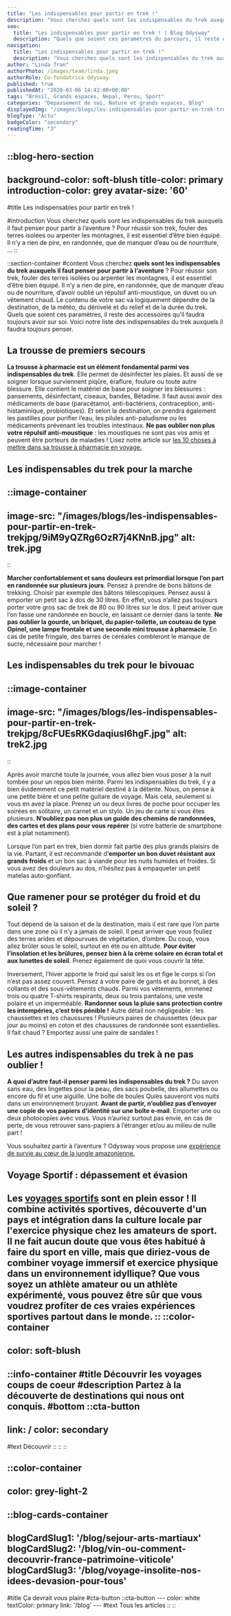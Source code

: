 ```yaml
---
title: "Les indispensables pour partir en trek !"
description: "Vous cherchez quels sont les indispensables du trek auxquels il faut penser pour partir à l’aventure ? Pour réussir son trek, fouler des terres isolées ou arpenter les montagnes, il est essentiel d’être bien équipé. Il n’y a rien de pire, en randonnée, que de manquer d’eau ou de nourriture, ..."
seo:
  title: "Les indispensables pour partir en trek ! | Blog Odysway"
  description: "Quels que soient ces paramètres du parcours, il reste des accessoires qu’il faut toujours avoir sur soi. Voici notre liste des indispensables du trek."
navigation:
  title: "Les indispensables pour partir en trek !"
  description: "Vous cherchez quels sont les indispensables du trek auxquels il faut penser pour partir à l’aventure ? Pour réussir son trek, fouler des terres isolées ou arpenter les montagnes, il est essentiel d’être bien équipé. Il n’y a rien de pire, en randonnée, que de manquer d’eau ou de nourriture, ..."
author: "Linda Tran"
authorPhoto: /images/team/linda.jpeg
authorRole: Co-fondatrice Odysway
published: true
publishedAt: "2020-03-06 14:42:00+00:00"
tags: "Brésil, Grands espaces, Nepal, Perou, Sport"
categories: "Depassement de soi, Nature et grands espaces, Blog"
displayedImg: "/images/blogs/les-indispensables-pour-partir-en-trek-trekjpg/sccFp6UQYO3qJoAalG1f.jpg"
blogType: "Actu"
badgeColor: "secondary"
readingTime: "3"
---
```


::blog-hero-section
---
background-color: soft-blush
title-color: primary
introduction-color: grey
avatar-size: '60'
---
#title
Les indispensables pour partir en trek !

#introduction
Vous cherchez quels sont les indispensables du trek auxquels il faut penser pour partir à l’aventure ? Pour réussir son trek, fouler des terres isolées ou arpenter les montagnes, il est essentiel d’être bien équipé. Il n’y a rien de pire, en randonnée, que de manquer d’eau ou de nourriture, ...
::

::section-container
#content
Vous cherchez **quels sont les indispensables du trek auxquels il faut penser pour partir à l’aventure** ? Pour réussir son trek, fouler des terres isolées ou arpenter les montagnes, il est essentiel d’être bien équipé. Il n’y a rien de pire, en randonnée, que de manquer d’eau ou de nourriture, d’avoir oublié un répulsif anti-moustique, un duvet ou un vêtement chaud. Le contenu de votre sac va logiquement dépendre de la destination, de la météo, du dénivelé et du relief et de la durée du trek. Quels que soient ces paramètres, il reste des accessoires qu’il faudra toujours avoir sur soi. Voici notre liste des indispensables du trek auxquels il faudra toujours penser.

## La trousse de premiers secours

**La trousse à pharmacie est un élément fondamental parmi vos indispensables du trek**. Elle permet de désinfecter les plaies. Et aussi de se soigner lorsque surviennent piqûre, éraflure, foulure ou toute autre blessure. Elle contient le matériel de base pour soigner les blessures : pansements, désinfectant, ciseaux, bandes, Bétadine. Il faut aussi avoir des médicaments de base (paracétamol, anti-bactériens, contraception, anti-histaminique, probiotiques). Et selon la destination, on prendra également les pastilles pour purifier l’eau, les pilules anti-paludisme ou les médicaments prévenant les troubles intestinaux. **Ne pas oublier non plus votre répulsif anti-moustique** : les moustiques ne sont pas vos amis et peuvent être porteurs de maladies ! Lisez notre article sur [les 10 choses à mettre dans sa trousse à pharmacie en voyage.](https://odysway.com/les-10-choses-a-mettre-dans-sa-trousse-a-pharmacie-quand-on-part-en-voyage)

## Les indispensables du trek pour la marche

::image-container
---
image-src: "/images/blogs/les-indispensables-pour-partir-en-trek-trekjpg/9iM9yQZRg6OzR7j4KNnB.jpg"
alt: trek.jpg
---
::

**Marcher confortablement et sans douleurs est primordial lorsque l’on part en randonnée sur plusieurs jours**. Pensez à prendre de bons bâtons de trekking. Choisir par exemple des bâtons télescopiques. Pensez aussi à emporter un petit sac à dos de 30 litres. En effet, vous n’allez pas toujours porter votre gros sac de trek de 80 ou 90 litres sur le dos. Il peut arriver que l’on fasse une randonnée en boucle, en laissant ce dernier dans la tente. **Ne pas oublier la gourde, un briquet, du papier-toilette, un couteau de type Opinel, une lampe frontale et une seconde mini trousse à pharmacie**. En cas de petite fringale, des barres de céréales combleront le manque de sucre, nécessaire pour marcher !

## Les indispensables du trek pour le bivouac

::image-container
---
image-src: "/images/blogs/les-indispensables-pour-partir-en-trek-trekjpg/8cFUEsRKGdaqiusl6hgF.jpg"
alt: trek2.jpg
---
::

Après avoir marché toute la journée, vous allez bien vous poser à la nuit tombée pour un repos bien mérité. Parmi les indispensables du trek, il y a bien évidemment ce petit matériel destiné à la détente. Nous, on pense à une petite bière et une petite guitare de voyage. Mais cela, seulement si vous en avez la place. Prenez un ou deux livres de poche pour occuper les soirées en solitaire, un carnet et un stylo. Un jeu de carte si vous êtes plusieurs. **N’oubliez pas non plus un guide des chemins de randonnées,  des cartes et des plans pour vous repérer** (si votre batterie de smartphone est à plat notamment).

Lorsque l’on part en trek, bien dormir fait partie des plus grands plaisirs de la vie. Partant, il est recommandé d’**emporter un bon duvet résistant aux grands froids** et un bon sac à viande pour les nuits humides et froides. Si vous avez des douleurs au dos, n’hésitez pas à empaqueter un petit matelas auto-gonflant.

## Que ramener pour se protéger du froid et du soleil ?

Tout dépend de la saison et de la destination, mais il est rare que l’on parte dans une zone où il n’y a jamais de soleil. Il peut arriver que vous fouliez des terres arides et dépourvues de végétation, d’ombre. Du coup, vous allez brûler sous le soleil, surtout en été ou en altitude. **Pour éviter l’insolation et les brûlures, pensez bien à la crème solaire en écran total et aux lunettes de soleil**. Prenez également de quoi vous couvrir la tête.

Inversement, l’hiver apporte le froid qui saisit les os et fige le corps si l’on n’est pas assez couvert. Pensez à votre paire de gants et au bonnet, à des collants et des sous-vêtements chauds. Parmi vos vêtements, emmenez trois ou quatre T-shirts respirants, deux ou trois pantalons, une veste polaire et un imperméable. **Randonner sous la pluie sans protection contre les intempéries, c’est très pénible !** Autre détail non négligeable : les chaussettes et les chaussures ! Plusieurs paires de chaussettes (deux par jour au moins) en coton et des chaussures de randonnée sont essentielles. Il fait chaud ? Emportez aussi une paire de sandales !

## Les autres indispensables du trek à ne pas oublier !

**A quoi d’autre faut-il penser parmi les indispensables du trek ?** Du savon sans eau, des lingettes pour la peau, des sacs poubelle, des allumettes ou encore du fil et une aiguille. Une boîte de boules Quiès sauveront vos nuits dans un environnement bruyant. **Avant de partir, n’oubliez pas d’envoyer une copie de vos papiers d’identité sur une boîte e-mail**. Emporter une ou deux photocopies avec vous. Vous n’auriez surtout pas envie, en cas de perte, de vous retrouver sans-papiers à l’étranger et/ou au milieu de nulle part !

Vous souhaitez partir à l’aventure ? Odysway vous propose une [expérience de survie au cœur de la jungle amazonienne.](https://odysway.com/voyages/survie-jungle-amazonienne?utm_source=Blog&utm_medium=article&utm_campaign=Indispensables_trek)

## Voyage Sportif : dépassement et évasion

Les [voyages sportifs](https://odysway.com/thematiques/voyage-sportif) sont en plein essor ! Il combine activités sportives, découverte d'un pays et intégration dans la culture locale par l'exercice physique chez les amateurs de sport. Il ne fait aucun doute que vous êtes habitué à faire du sport en ville, mais que diriez-vous de combiner voyage immersif et exercice physique dans un environnement idyllique? Que vous soyez un athlète amateur ou un athlète expérimenté, vous pouvez être sûr que vous voudrez profiter de ces vraies expériences sportives partout dans le monde.
::
::color-container
---
color: soft-blush
---
  ::info-container
  #title
  Découvrir les voyages coups de coeur
  #description
  Partez à la découverte de destinations qui nous ont conquis.
  #bottom
  ::cta-button
  ---
  link: /
  color: secondary
  ---
  #text
  Découvrir
  ::
  ::
::

::color-container
---
color: grey-light-2
---
  ::blog-cards-container
  ---
  blogCardSlug1: '/blog/sejour-arts-martiaux' 
  blogCardSlug2: '/blog/vin-ou-comment-decouvrir-france-patrimoine-viticole' 
  blogCardSlug3: '/blog/voyage-insolite-nos-idees-devasion-pour-tous' 
  ---
  #title
  Ça devrait vous plaire
  #cta-button
    ::cta-button
    ---
    color: white
    textColor: primary
    link: '/blog'
    ---
    #text
    Tous les  articles
    ::
  ::
